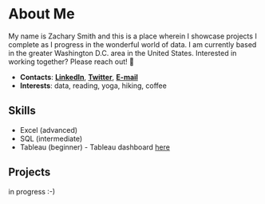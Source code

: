 # About Me #

My name is Zachary Smith and this is a place wherein I showcase projects I complete as I progress in the wonderful world of data.
I am currently based in the greater Washington D.C. area in the United States.
Interested in working together? Please reach out! 👋

- **Contacts**: [**LinkedIn**](https://www.linkedin.com/in/zstsmith/), [**Twitter**](https://www.twitter.com/zstsmith), [**E-mail**](mailto:zachstsmith@gmail.com)
- **Interests**: data, reading, yoga, hiking, coffee

## Skills ##

- Excel (advanced)
- SQL (intermediate)
- Tableau (beginner) - Tableau dashboard [here](https://public.tableau.com/app/profile/zeometer)

## Projects ##

in progress :-)
